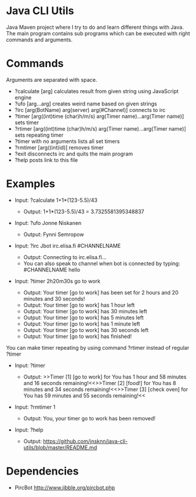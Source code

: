# Java CLI Utils

Java Maven project where I try to do and learn different things with Java. The main program contains sub programs which can be executed with right commands and arguments.

# Commands

Arguments are separated with space.

- ?calculate [arg] calculates result from given string using JavaScript engine
- ?ufo [arg...arg] creates weird name based on given strings
- ?irc [arg(BotName) arg(server) arg(#Channel)] connects to irc
- ?timer [arg((int)time (char)h/m/s) arg(Timer name)...arg(Timer name)] sets timer
- ?rtimer [arg((int)time (char)h/m/s) arg(Timer name)...arg(Timer name)] sets repeating timer
- ?timer with no arguments lists all set timers
- ?rmtimer [arg((int)id)] removes timer
- ?exit disconnects irc and quits the main program
- ?help posts link to this file

# Examples

- Input: ?calculate 1+1*(123-5.5)/43
	- Output: 1+1*(123-5.5)/43 = 3.7325581395348837

- Input: ?ufo Jonne Niskanen
	- Output: Fynni Semropow

- Input: ?irc Jbot irc.elisa.fi #CHANNELNAME
	- Output: Connecting to irc.elisa.fi...
	- You can also speak to channel when bot is connected by typing: #CHANNELNAME hello

- Input: ?timer 2h20m30s go to work
	- Output: Your timer [go to work] has been set for 2 hours and 20 minutes and 30 seconds!
	- Output: Your timer [go to work] has 1 hour left
	- Output: Your timer [go to work] has 30 minutes left
	- Output: Your timer [go to work] has 5 minutes left
	- Output: Your timer [go to work] has 1 minute left
	- Output: Your timer [go to work] has 30 seconds left
	- Output: Your timer [go to work] has finished!

You can make timer repeating by using command ?rtimer instead of regular ?timer

- Input: ?timer
	- Output: >>Timer [1] [go to work] for You has 1 hour and 58 minutes and 16 seconds remaining!<<>>Timer [2] [food!] for You has 8 minutes and 34 seconds remaining!<<>>Timer [3] [check oven] for You has 59 minutes and 55 seconds remaining!<<
		
- Input: ?rmtimer 1
	- Output: You, your timer go to work has been removed!

- Input: ?help
	- Output: https://github.com/jnsknn/java-cli-utils/blob/master/README.md

# Dependencies

- PircBot http://www.jibble.org/pircbot.php
